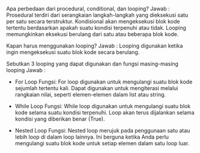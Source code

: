 Apa perbedaan dari procedural, conditional, dan looping?
Jawab : Prosedural terdiri dari serangkaian langkah-langkah yang dieksekusi satu per satu secara terstruktur. Kondisional akan mengeksekusi blok kode tertentu berdasarkan apakah suatu kondisi terpenuhi atau tidak. Looping memungkinkan eksekusi berulang dari satu atau beberapa blok kode.

Kapan harus menggunakan looping?
Jawab : Looping digunakan ketika ingin mengeksekusi suatu blok kode secara berulang. 

Sebutkan 3 looping yang dapat digunakan dan fungsi masing-masing looping
Jawab : 
- For Loop
Fungsi: For loop digunakan untuk mengulangi suatu blok kode sejumlah tertentu kali. Dapat digunakan untuk mengiterasi melalui rangkaian nilai, seperti elemen-elemen dalam list atau string.

- While Loop
Fungsi: While loop digunakan untuk mengulangi suatu blok kode selama suatu kondisi terpenuhi. Loop akan terus dijalankan selama kondisi yang diberikan benar (True).

- Nested Loop
Fungsi: Nested loop merujuk pada penggunaan satu atau lebih loop di dalam loop lainnya. Ini berguna ketika Anda perlu mengulangi suatu blok kode untuk setiap elemen dalam satu loop luar.